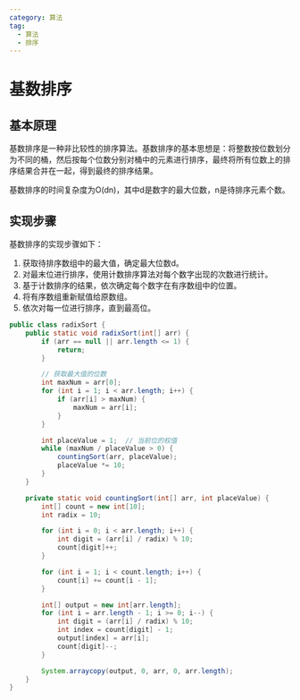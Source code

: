 ```yaml
---
category: 算法
tag:
  - 算法
  - 排序
---
```


# 基数排序

## 基本原理
基数排序是一种非比较性的排序算法。基数排序的基本思想是：将整数按位数划分为不同的桶，然后按每个位数分别对桶中的元素进行排序，最终将所有位数上的排序结果合并在一起，得到最终的排序结果。

基数排序的时间复杂度为O(dn)，其中d是数字的最大位数，n是待排序元素个数。

## 实现步骤

基数排序的实现步骤如下：

1. 获取待排序数组中的最大值，确定最大位数d。
2. 对最末位进行排序，使用计数排序算法对每个数字出现的次数进行统计。
3. 基于计数排序的结果，依次确定每个数字在有序数组中的位置。
4. 将有序数组重新赋值给原数组。
5. 依次对每一位进行排序，直到最高位。


```java
public class radixSort {
    public static void radixSort(int[] arr) {
        if (arr == null || arr.length <= 1) {
            return;
        }

        // 获取最大值的位数
        int maxNum = arr[0];
        for (int i = 1; i < arr.length; i++) {
            if (arr[i] > maxNum) {
                maxNum = arr[i];
            }
        }

        int placeValue = 1;  // 当前位的权值
        while (maxNum / placeValue > 0) {
            countingSort(arr, placeValue);
            placeValue *= 10;
        }
    }

    private static void countingSort(int[] arr, int placeValue) {
        int[] count = new int[10];
        int radix = 10;

        for (int i = 0; i < arr.length; i++) {
            int digit = (arr[i] / radix) % 10;
            count[digit]++;
        }

        for (int i = 1; i < count.length; i++) {
            count[i] += count[i - 1];
        }

        int[] output = new int[arr.length];
        for (int i = arr.length - 1; i >= 0; i--) {
            int digit = (arr[i] / radix) % 10;
            int index = count[digit] - 1;
            output[index] = arr[i];
            count[digit]--;
        }

        System.arraycopy(output, 0, arr, 0, arr.length);
    }
}

```
